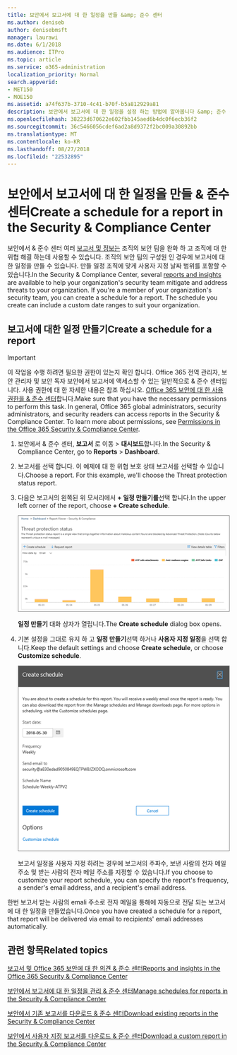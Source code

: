 ```yaml
---
title: 보안에서 보고서에 대 한 일정을 만들 &amp; 준수 센터
ms.author: deniseb
author: denisebmsft
manager: laurawi
ms.date: 6/1/2018
ms.audience: ITPro
ms.topic: article
ms.service: o365-administration
localization_priority: Normal
search.appverid:
- MET150
- MOE150
ms.assetid: a74f637b-3710-4c41-b70f-b5a812929a81
description: 보안에서 보고서에 대 한 일정을 설정 하는 방법에 알아봅니다 &amp; 준수 센터입니다.
ms.openlocfilehash: 38223d670622e602fbb145aed6b4dc0f6ecb36f2
ms.sourcegitcommit: 36c5466056cdef6ad2a8d9372f2bc009a30892bb
ms.translationtype: MT
ms.contentlocale: ko-KR
ms.lasthandoff: 08/27/2018
ms.locfileid: "22532895"
---
```

# <a name="create-a-schedule-for-a-report-in-the-security-amp-compliance-center"></a><span data-ttu-id="8d7fe-103">보안에서 보고서에 대 한 일정을 만들 &amp; 준수 센터</span><span class="sxs-lookup"><span data-stu-id="8d7fe-103">Create a schedule for a report in the Security &amp; Compliance Center</span></span>

<span data-ttu-id="8d7fe-p101">보안에서 &amp; 준수 센터 여러 [보고서 및 정보는](reports-and-insights-in-security-and-compliance.md) 조직의 보안 팀을 완화 하 고 조직에 대 한 위협 해결 하는데 사용할 수 있습니다. 조직의 보안 팀의 구성원 인 경우에 보고서에 대 한 일정을 만들 수 있습니다. 만들 일정 조직에 맞게 사용자 지정 날짜 범위를 포함할 수 있습니다.</span><span class="sxs-lookup"><span data-stu-id="8d7fe-p101">In the Security &amp; Compliance Center, several [reports and insights](reports-and-insights-in-security-and-compliance.md) are available to help your organization's security team mitigate and address threats to your organization. If you're a member of your organization's security team, you can create a schedule for a report. The schedule you create can include a custom date ranges to suit your organization.</span></span> 
  
## <a name="create-a-schedule-for-a-report"></a><span data-ttu-id="8d7fe-107">보고서에 대한 일정 만들기</span><span class="sxs-lookup"><span data-stu-id="8d7fe-107">Create a schedule for a report</span></span>

> [!IMPORTANT]
> <span data-ttu-id="8d7fe-p102">이 작업을 수행 하려면 필요한 권한이 있는지 확인 합니다. Office 365 전역 관리자, 보안 관리자 및 보안 독자 보안에서 보고서에 액세스할 수 있는 일반적으로 &amp; 준수 센터입니다. 사용 권한에 대 한 자세한 내용은 참조 하십시오. [Office 365 보안에 대 한 사용 권한을 &amp; 준수 센터](permissions-in-the-security-and-compliance-center.md)합니다.</span><span class="sxs-lookup"><span data-stu-id="8d7fe-p102">Make sure that you have the necessary permissions to perform this task. In general, Office 365 global administrators, security administrators, and security readers can access reports in the Security &amp; Compliance Center. To learn more about permissions, see [Permissions in the Office 365 Security &amp; Compliance Center](permissions-in-the-security-and-compliance-center.md).</span></span>
  
1. <span data-ttu-id="8d7fe-111">보안에서 &amp; 준수 센터, **보고서** 로 이동 \> **대시보드**합니다.</span><span class="sxs-lookup"><span data-stu-id="8d7fe-111">In the Security &amp; Compliance Center, go to **Reports** \> **Dashboard**.</span></span>
    
2. <span data-ttu-id="8d7fe-p103">보고서를 선택 합니다. 이 예제에 대 한 위협 보호 상태 보고서를 선택할 수 있습니다.</span><span class="sxs-lookup"><span data-stu-id="8d7fe-p103">Choose a report. For this example, we'll choose the Threat protection status report.</span></span>
    
3. <span data-ttu-id="8d7fe-114">다음은 보고서의 왼쪽된 위 모서리에서 **+ 일정 만들기를**선택 합니다.</span><span class="sxs-lookup"><span data-stu-id="8d7fe-114">In the upper left corner of the report, choose **+ Create schedule**.</span></span>
    
    ![보안에서 보고서에 대 한 일정을 만들 수 &amp; 준수 센터](media/2311327c-14f6-4a17-b604-0c9ff2d485d1.png)
  
    <span data-ttu-id="8d7fe-116">**일정 만들기** 대화 상자가 열립니다.</span><span class="sxs-lookup"><span data-stu-id="8d7fe-116">The **Create schedule** dialog box opens.</span></span> 
    
4. <span data-ttu-id="8d7fe-117">기본 설정을 그대로 유지 하 고 **일정 만들기**선택 하거나 **사용자 지정 일정**을 선택 합니다.</span><span class="sxs-lookup"><span data-stu-id="8d7fe-117">Keep the default settings and choose **Create schedule**, or choose **Customize schedule**.</span></span>
    
    ![기본 설정을 사용 하거나 보고서 일정을 사용자 지정할 수 있습니다.](media/04fac327-8f73-4711-8319-58c11880fd96.png)
  
    <span data-ttu-id="8d7fe-119">보고서 일정을 사용자 지정 하려는 경우에 보고서의 주파수, 보낸 사람의 전자 메일 주소 및 받는 사람의 전자 메일 주소를 지정할 수 있습니다.</span><span class="sxs-lookup"><span data-stu-id="8d7fe-119">If you choose to customize your report schedule, you can specify the report's frequency, a sender's email address, and a recipient's email address.</span></span> 
    
<span data-ttu-id="8d7fe-120">한번 보고서 받는 사람의 emali 주소로 전자 메일을 통해에 자동으로 전달 되는 보고서에 대 한 일정을 만들었습니다.</span><span class="sxs-lookup"><span data-stu-id="8d7fe-120">Once you have created a schedule for a report, that report will be delivered via email to recipients' emali addresses automatically.</span></span> 
  
## <a name="related-topics"></a><span data-ttu-id="8d7fe-121">관련 항목</span><span class="sxs-lookup"><span data-stu-id="8d7fe-121">Related topics</span></span>

[<span data-ttu-id="8d7fe-122">보고서 및 Office 365 보안에 대 한 의견 &amp; 준수 센터</span><span class="sxs-lookup"><span data-stu-id="8d7fe-122">Reports and insights in the Office 365 Security &amp; Compliance Center</span></span>](reports-and-insights-in-security-and-compliance.md)
  
[<span data-ttu-id="8d7fe-123">보안에서 보고서에 대 한 일정을 관리 &amp; 준수 센터</span><span class="sxs-lookup"><span data-stu-id="8d7fe-123">Manage schedules for reports in the Security &amp; Compliance Center</span></span>](manage-schedules-for-multiple-reports.md)
  
[<span data-ttu-id="8d7fe-124">보안에서 기존 보고서를 다운로드 &amp; 준수 센터</span><span class="sxs-lookup"><span data-stu-id="8d7fe-124">Download existing reports in the Security &amp; Compliance Center</span></span>](download-existing-reports.md)
  
[<span data-ttu-id="8d7fe-125">보안에서 사용자 지정 보고서를 다운로드 &amp; 준수 센터</span><span class="sxs-lookup"><span data-stu-id="8d7fe-125">Download a custom report in the Security &amp; Compliance Center</span></span>](set-up-and-download-a-custom-report.md)
  

